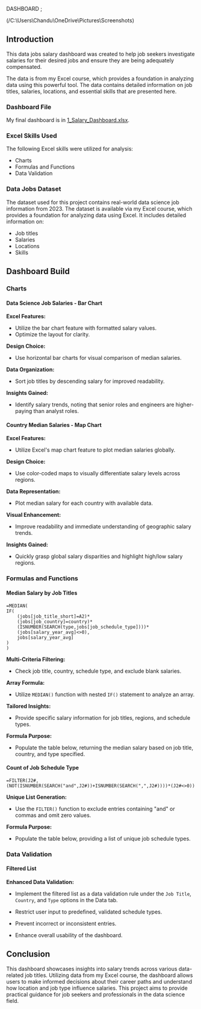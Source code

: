 DASHBOARD ;

(/C:\Users\Chandu\OneDrive\Pictures\Screenshots)
## Introduction

This data jobs salary dashboard was created to help job seekers investigate salaries for their desired jobs and ensure they are being adequately compensated. 

The data is from my Excel course, which provides a foundation in analyzing data using this powerful tool. The data contains detailed information on job titles, salaries, locations, and essential skills that are presented here.

### Dashboard File
My final dashboard is in [1_Salary_Dashboard.xlsx](1_Salary_Dashboard.xlsx).

### Excel Skills Used

The following Excel skills were utilized for analysis:

- Charts
- Formulas and Functions
- Data Validation

### Data Jobs Dataset

The dataset used for this project contains real-world data science job information from 2023. The dataset is available via my Excel course, which provides a foundation for analyzing data using Excel. It includes detailed information on:

- Job titles
- Salaries
- Locations
- Skills

## Dashboard Build

### Charts

#### Data Science Job Salaries - Bar Chart

**Excel Features:** 
- Utilize the bar chart feature with formatted salary values.
- Optimize the layout for clarity.

**Design Choice:** 
- Use horizontal bar charts for visual comparison of median salaries.

**Data Organization:** 
- Sort job titles by descending salary for improved readability.

**Insights Gained:** 
- Identify salary trends, noting that senior roles and engineers are higher-paying than analyst roles.

#### Country Median Salaries - Map Chart

**Excel Features:** 
- Utilize Excel's map chart feature to plot median salaries globally.

**Design Choice:** 
- Use color-coded maps to visually differentiate salary levels across regions.

**Data Representation:** 
- Plot median salary for each country with available data.

**Visual Enhancement:** 
- Improve readability and immediate understanding of geographic salary trends.

**Insights Gained:** 
- Quickly grasp global salary disparities and highlight high/low salary regions.

### Formulas and Functions

#### Median Salary by Job Titles

```
=MEDIAN(
IF(
    (jobs[job_title_short]=A2)*
    (jobs[job_country]=country)*
    (ISNUMBER(SEARCH(type,jobs[job_schedule_type])))*
    (jobs[salary_year_avg]<>0),
    jobs[salary_year_avg]
)
)
```

**Multi-Criteria Filtering:** 
- Check job title, country, schedule type, and exclude blank salaries.

**Array Formula:** 
- Utilize `MEDIAN()` function with nested `IF()` statement to analyze an array.

**Tailored Insights:** 
- Provide specific salary information for job titles, regions, and schedule types.

**Formula Purpose:** 
- Populate the table below, returning the median salary based on job title, country, and type specified.

#### Count of Job Schedule Type

```
=FILTER(J2#,(NOT(ISNUMBER(SEARCH("and",J2#))+ISNUMBER(SEARCH(",",J2#))))*(J2#<>0))
```

**Unique List Generation:** 
- Use the `FILTER()` function to exclude entries containing "and" or commas and omit zero values.

**Formula Purpose:** 
- Populate the table below, providing a list of unique job schedule types.

### Data Validation

#### Filtered List

**Enhanced Data Validation:** 
- Implement the filtered list as a data validation rule under the `Job Title`, `Country`, and `Type` options in the Data tab.

- Restrict user input to predefined, validated schedule types.
- Prevent incorrect or inconsistent entries.
- Enhance overall usability of the dashboard.

## Conclusion

This dashboard showcases insights into salary trends across various data-related job titles. Utilizing data from my Excel course, the dashboard allows users to make informed decisions about their career paths and understand how location and job type influence salaries. This project aims to provide practical guidance for job seekers and professionals in the data science field.
